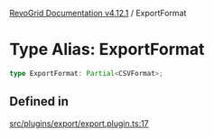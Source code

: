 [RevoGrid Documentation v4.12.1](README.md) / ExportFormat

# Type Alias: ExportFormat

```ts
type ExportFormat: Partial<CSVFormat>;
```

## Defined in

[src/plugins/export/export.plugin.ts:17](https://github.com/revolist/revogrid/blob/d509c0063a76a472726c991b21f1c163442771b4/src/plugins/export/export.plugin.ts#L17)

